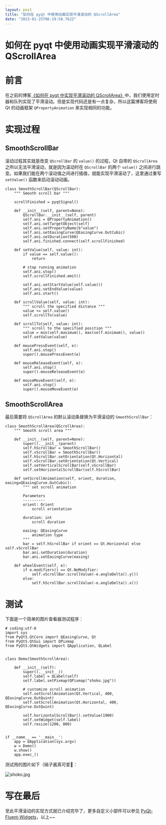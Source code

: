 ```yaml
---
layout: post
title: "如何在 pyqt 中使用动画实现平滑滚动的 QScrollArea"
date: "2023-01-25T06:19:58.762Z"
---
```

如何在 pyqt 中使用动画实现平滑滚动的 QScrollArea
=================================

前言
==

在之前的博客[《如何在 pyqt 中实现平滑滚动的 QScrollArea》](https://www.cnblogs.com/zhiyiYo/p/14644028.html)中，我们使用定时器和队列实现了平滑滚动。但是实现代码还是有一点复杂，所以这篇博客将使用 Qt 的动画框架 `QPropertyAnimation` 来实现相同的功能。

实现过程
====

SmoothScrollBar
---------------

滚动过程其实就是改变 `QScrollBar` 的 `value()` 的过程，Qt 自带的 `QScrollArea` 之所以无法平滑滚动，就是因为滚动时在 `QScrollBar` 的两个 `value()` 之间进行跳变。如果我们能在两个滚动值之间进行插值，就能实现平滑滚动了，这里通过重写 `setValue()` 函数来启动滚动动画。

    class SmoothScrollBar(QScrollBar):
        """ Smooth scroll bar """
    
        scrollFinished = pyqtSignal()
    
        def __init__(self, parent=None):
            QScrollBar.__init__(self, parent)
            self.ani = QPropertyAnimation()
            self.ani.setTargetObject(self)
            self.ani.setPropertyName(b"value")
            self.ani.setEasingCurve(QEasingCurve.OutCubic)
            self.ani.setDuration(500)
            self.ani.finished.connect(self.scrollFinished)
    
        def setValue(self, value: int):
            if value == self.value():
                return
    
            # stop running animation
            self.ani.stop()
            self.scrollFinished.emit()
    
            self.ani.setStartValue(self.value())
            self.ani.setEndValue(value)
            self.ani.start()
    
        def scrollValue(self, value: int):
            """ scroll the specified distance """
            value += self.value()
            self.scrollTo(value)
    
        def scrollTo(self, value: int):
            """ scroll to the specified position """
            value = min(self.maximum(), max(self.minimum(), value))
            self.setValue(value)
    
        def mousePressEvent(self, e):
            self.ani.stop()
            super().mousePressEvent(e)
    
        def mouseReleaseEvent(self, e):
            self.ani.stop()
            super().mouseReleaseEvent(e)
    
        def mouseMoveEvent(self, e):
            self.ani.stop()
            super().mouseMoveEvent(e)
    

SmoothScrollArea
----------------

最后需要将 `QScrollArea` 的默认滚动条替换为平滑滚动的 `SmoothScrollBar`：

    
    class SmoothScrollArea(QScrollArea):
        """ Smooth scroll area """
    
        def __init__(self, parent=None):
            super().__init__(parent)
            self.hScrollBar = SmoothScrollBar()
            self.vScrollBar = SmoothScrollBar()
            self.hScrollBar.setOrientation(Qt.Horizontal)
            self.vScrollBar.setOrientation(Qt.Vertical)
            self.setVerticalScrollBar(self.vScrollBar)
            self.setHorizontalScrollBar(self.hScrollBar)
    
        def setScrollAnimation(self, orient, duration, easing=QEasingCurve.OutCubic):
            """ set scroll animation
    
            Parameters
            ----------
            orient: Orient
                scroll orientation
    
            duration: int
                scroll duration
    
            easing: QEasingCurve
                animation type
            """
            bar = self.hScrollBar if orient == Qt.Horizontal else self.vScrollBar
            bar.ani.setDuration(duration)
            bar.ani.setEasingCurve(easing)
    
        def wheelEvent(self, e):
            if e.modifiers() == Qt.NoModifier:
                self.vScrollBar.scrollValue(-e.angleDelta().y())
            else:
                self.hScrollBar.scrollValue(-e.angleDelta().x())
    

测试
==

下面是一个简单的图片查看器测试程序：

    # coding:utf-8
    import sys
    from PyQt5.QtCore import QEasingCurve, Qt
    from PyQt5.QtGui import QPixmap
    from PyQt5.QtWidgets import QApplication, QLabel
    
    
    class Demo(SmoothScrollArea):
    
        def __init__(self):
            super().__init__()
            self.label = QLabel(self)
            self.label.setPixmap(QPixmap("shoko.jpg"))
    
            # customize scroll animation
            self.setScrollAnimation(Qt.Vertical, 400, QEasingCurve.OutQuint)
            self.setScrollAnimation(Qt.Horizontal, 400, QEasingCurve.OutQuint)
    
            self.horizontalScrollBar().setValue(1900)
            self.setWidget(self.label)
            self.resize(1200, 800)
    
    
    if __name__ == '__main__':
        app = QApplication(sys.argv)
        w = Demo()
        w.show()
        app.exec_()
    

测试用的图片如下（硝子酱真可爱🥰：

![shoko.jpg](https://img2023.cnblogs.com/blog/2065884/202301/2065884-20230125115717213-1315493252.jpg)

写在最后
====

至此平滑滚动的实现方式就已介绍完毕了，更多自定义小部件可以参见 [PyQt-Fluent-Widgets](https://github.com/zhiyiYo/PyQt-Fluent-Widgets)，以上~~
